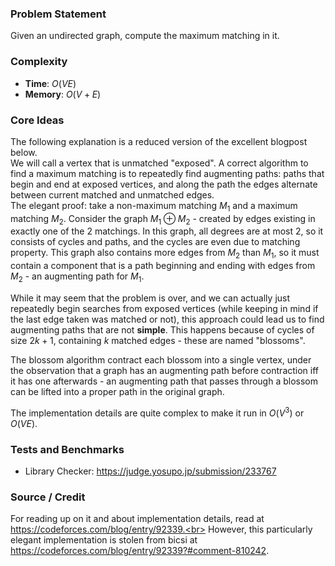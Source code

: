 ### Problem Statement
Given an undirected graph, compute the maximum matching in it.

### Complexity
- **Time**: $O(VE)$
- **Memory**: $O(V + E)$

### Core Ideas
The following explanation is a reduced version of the excellent blogpost below.<br>
We will call a vertex that is unmatched "exposed". A correct algorithm to find a maximum matching is to repeatedly find augmenting paths: paths that begin and end at exposed vertices, and along the path the edges alternate between current matched and unmatched edges.<br>
The elegant proof: take a non-maximum matching $M_1$ and a maximum matching $M_2$. Consider the graph $M_1 \oplus M_2$ - created by edges existing in exactly one of the 2 matchings. In this graph, all degrees are at most 2, so it consists of cycles and paths, and the cycles are even due to matching property. This graph also contains more edges from $M_2$ than $M_1$, so it must contain a component that is a path beginning and ending with edges from $M_2$ - an augmenting path for $M_1$.

While it may seem that the problem is over, and we can actually just repeatedly begin searches from exposed vertices (while keeping in mind if the last edge taken was matched or not), this approach could lead us to find augmenting paths that are not **simple**. This happens because of cycles of size $2k + 1$, containing $k$ matched edges - these are named "blossoms".

The blossom algorithm contract each blossom into a single vertex, under the observation that a graph has an augmenting path before contraction iff it has one afterwards - an augmenting path that passes through a blossom can be lifted into a proper path in the original graph.

The implementation details are quite complex to make it run in $O(V^3)$ or $O(VE)$.

### Tests and Benchmarks
- Library Checker: https://judge.yosupo.jp/submission/233767

### Source / Credit
For reading up on it and about implementation details, read at https://codeforces.com/blog/entry/92339.<br>
However, this particularly elegant implementation is stolen from bicsi at https://codeforces.com/blog/entry/92339?#comment-810242.